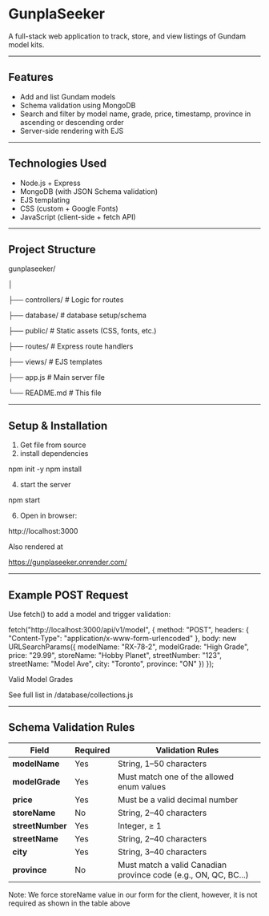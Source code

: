 # GunplaSeeker
A full-stack web application to track, store, and view listings of Gundam model kits.

---

## Features

- Add and list Gundam models
- Schema validation using MongoDB
- Search and filter by model name, grade, price, timestamp, province in ascending or descending order
- Server-side rendering with EJS
  
---

## Technologies Used

- Node.js + Express
- MongoDB (with JSON Schema validation)
- EJS templating
- CSS (custom + Google Fonts)
- JavaScript (client-side + fetch API)

---

## Project Structure

gunplaseeker/

│

├── controllers/ # Logic for routes

├── database/ # database setup/schema

├── public/ # Static assets (CSS, fonts, etc.)

├── routes/ # Express route handlers

├── views/ # EJS templates

├── app.js # Main server file

└── README.md # This file

---

## Setup & Installation

1. Get file from source
2. install dependencies
   
  npm init -y
  npm install
  
4. start the server

  npm start
  
6. Open in browser:

  http://localhost:3000

Also rendered at

https://gunplaseeker.onrender.com/

---

## Example POST Request

Use fetch() to add a model and trigger validation:

fetch("http://localhost:3000/api/v1/model", {
  method: "POST",
  headers: {
    "Content-Type": "application/x-www-form-urlencoded"
  },
  body: new URLSearchParams({
    modelName: "RX-78-2",
    modelGrade: "High Grade",
    price: "29.99",
    storeName: "Hobby Planet",
    streetNumber: "123",
    streetName: "Model Ave",
    city: "Toronto",
    province: "ON"
  })
});

Valid Model Grades

See full list in /database/collections.js

---

## Schema Validation Rules

| **Field**        | **Required** | **Validation Rules**                                            |
| ---------------- | ------------ | --------------------------------------------------------------- |
| **modelName**    | Yes          | String, 1–50 characters                                         |
| **modelGrade**   | Yes          | Must match one of the allowed enum values                       |
| **price**        | Yes          | Must be a valid decimal number                                  |
| **storeName**    | No          | String, 2–40 characters                                         |
| **streetNumber** | Yes          | Integer, ≥ 1                                                    |
| **streetName**   | Yes          | String, 2–40 characters                                         |
| **city**         | Yes          | String, 3–40 characters                                         |
| **province**     | No           | Must match a valid Canadian province code (e.g., ON, QC, BC...) |

Note: We force storeName value in our form for the client, however, it is not required as shown in the table above
